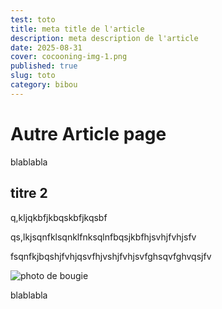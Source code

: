 ```yaml
---
test: toto
title: meta title de l'article
description: meta description de l'article
date: 2025-08-31
cover: cocooning-img-1.png
published: true
slug: toto
category: bibou
---
```


# Autre Article page

blablabla

## titre 2

q,kljqkbfjkbqskbfjkqsbf

qs,lkjsqnfklsqnklfnksqlnfbqsjkbfhjsvhjfvhjsfv

fsqnfkjbqshjfvhjqsvfhjvshjfvhjsvfghsqvfghvqsjfv

![photo de bougie](/cocooning-img-1.png)

blablabla

